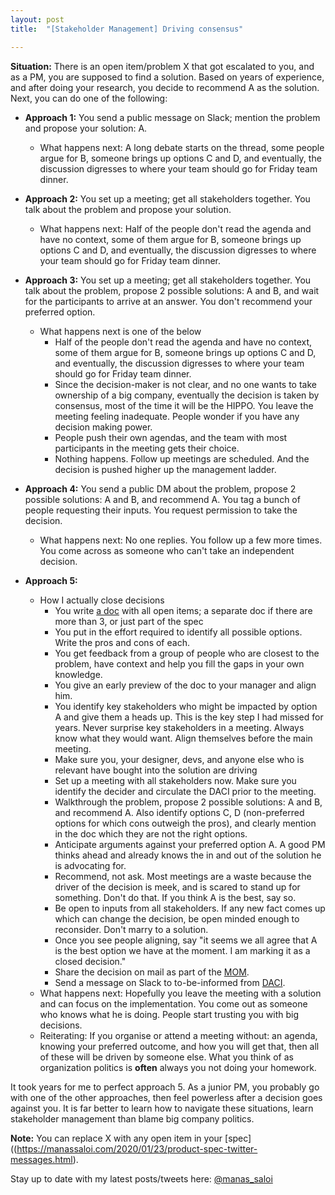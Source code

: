 ```yaml
---
layout: post
title:  "[Stakeholder Management] Driving consensus"

---
```


**Situation:** There is an open item/problem X that got escalated to you, and as a PM, you are supposed to find a solution. Based on years of experience, and after doing your research, you decide to recommend A as the solution. Next, you can do one of the following:

- **Approach 1:** You send a public message on Slack; mention the problem and propose your solution: A.
  - What happens next: A long debate starts on the thread, some people argue for B, someone brings up options C and D, and eventually, the discussion digresses to where your team should go for Friday team dinner.

- **Approach 2:** You set up a meeting; get all stakeholders together. You talk about the problem and propose your solution.
  - What happens next: Half of the people don't read the agenda and have no context, some of them argue for B, someone brings up options C and D, and eventually, the discussion digresses to where your team should go for Friday team dinner.

- **Approach 3:** You set up a meeting; get all stakeholders together. You talk about the problem, propose 2 possible solutions: A and B, and wait for the participants to arrive at an answer. You don't recommend your preferred option.
  - What happens next is one of the below
    -  Half of the people don't read the agenda and have no context, some of them argue for B, someone brings up options C and D, and eventually, the discussion digresses to where your team should go for Friday team dinner.
    - Since the decision-maker is not clear, and no one wants to take ownership of a big company, eventually the decision is taken by consensus, most of the time it will be the HIPPO. You leave the meeting feeling inadequate. People wonder if you have any decision making power.
    - People push their own agendas, and the team with most participants in the meeting gets their choice.
    - Nothing happens. Follow up meetings are scheduled. And the decision is pushed higher up the management ladder.

- **Approach 4:** You send a public DM about the problem, propose 2 possible solutions: A and B, and recommend A. You tag a bunch of people requesting their inputs. You request permission to take the decision.
  - What happens next: No one replies. You follow up a few more times. You come across as someone who can't take an independent decision.

- **Approach 5:**
  - How I actually close decisions
    - You write [a doc](https://manassaloi.com/2020/04/29/decision-making.html) with all open items; a separate doc if there are more than 3, or just part of the spec
    - You put in the effort required to identify all possible options. Write the pros and cons of each.
    - You get feedback from a group of people who are closest to the problem, have context and help you fill the gaps in your own knowledge.
    - You give an early preview of the doc to your manager and align him.
    - You identify key stakeholders who might be impacted by option A and give them a heads up. This is the key step I had missed for years. Never surprise key stakeholders in a meeting. Always know what they would want. Align themselves before the main meeting.
    - Make sure you, your designer, devs, and anyone else who is relevant have bought into the solution are driving
    - Set up a meeting with all stakeholders now. Make sure you identify the decider and circulate the DACI prior to the meeting.
    - Walkthrough the problem, propose 2 possible solutions: A and B, and recommend A. Also identify options C, D (non-preferred options for which cons outweigh the pros), and clearly mention in the doc which they are not the right options.
    - Anticipate arguments against your preferred option A. A good PM thinks ahead and already knows the in and out of the solution he is advocating for.
    - Recommend, not ask. Most meetings are a waste because the driver of the decision is meek, and is scared to stand up for something. Don't do that. If you think A is the best, say so.
    - Be open to inputs from all stakeholders. If any new fact comes up which can change the decision, be open minded enough to reconsider. Don't marry to a solution. 
    - Once you see people aligning, say "it seems we all agree that A is the best option we have at the moment. I am marking it as a closed decision."
    - Share the decision on mail as part of the [MOM](https://manassaloi.com/2020/03/22/mom-update.html).
    - Send a message on Slack to to-be-informed from [DACI](https://www.atlassian.com/team-playbook/plays/daci).
  -  What happens next: Hopefully you leave the meeting with a solution and can focus on the implementation. You come out as someone who knows what he is doing. People start trusting you with big decisions.
  -  Reiterating: If you organise or attend a meeting without: an agenda, knowing your preferred outcome, and how you will get that, then all of these will be driven by someone else. What you think of as organization politics is **often** always you not doing your homework.

It took years for me to perfect approach 5. As a junior PM, you probably go with one of the other approaches, then feel powerless after a decision goes against you. It is far better to learn how to navigate these situations, learn stakeholder management than blame big company politics.

**Note:** You can replace X with any open item in your [spec]((https://manassaloi.com/2020/01/23/product-spec-twitter-messages.html).


Stay up to date with my latest posts/tweets here: [@manas_saloi](http://twitter.com/manas_saloi)
